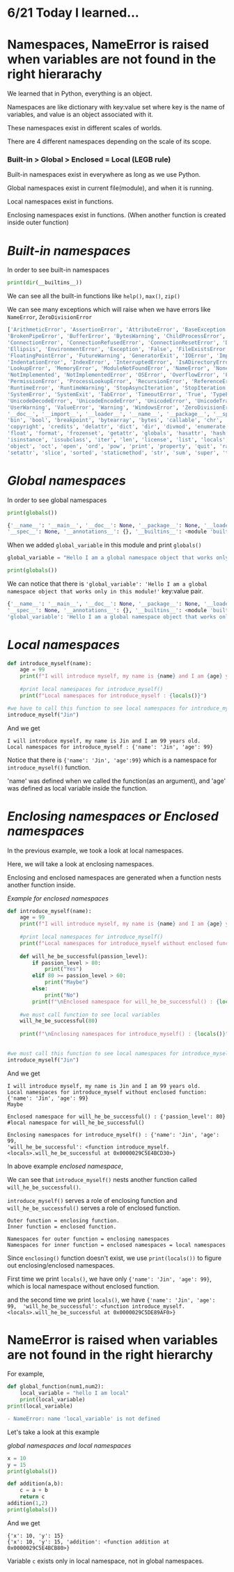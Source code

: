 # 6/21 Today I learned...

# Namespaces, NameError is raised when variables are not found in the right hierarachy

We learned that in Python, everything is an object.

Namespaces are like dictionary with key:value set where key is the name of variables, and value is an object associated with it.

These namespaces exist in different scales of worlds.

There are 4 different namespaces depending on the scale of its scope.

### Built-in > Global > Enclosed = Local (LEGB rule)

Built-in namespaces exist in everywhere as long as we use Python.

Global namespaces exist in current file(module), and when it is running.

Local namespaces exist in functions.

Enclosing namespaces exist in functions. (When another function is created inside outer function)


# <em>Built-in namespaces</em>

In order to see built-in namespaces
```py
print(dir(__builtins__))
```


We can see all the built-in functions like `help()`, `max()`, `zip()`

We can see many exceptions which will raise when we have errors like `NameError`, `ZeroDivisionError`
```py
['ArithmeticError', 'AssertionError', 'AttributeError', 'BaseException', 'BlockingIOError', 
'BrokenPipeError', 'BufferError', 'BytesWarning', 'ChildProcessError', 'ConnectionAbortedError', 
'ConnectionError', 'ConnectionRefusedError', 'ConnectionResetError', 'DeprecationWarning', 'EOFError', 
'Ellipsis', 'EnvironmentError', 'Exception', 'False', 'FileExistsError', 'FileNotFoundError', 
'FloatingPointError', 'FutureWarning', 'GeneratorExit', 'IOError', 'ImportError', 'ImportWarning', 
'IndentationError', 'IndexError', 'InterruptedError', 'IsADirectoryError', 'KeyError', 'KeyboardInterrupt', 
'LookupError', 'MemoryError', 'ModuleNotFoundError', 'NameError', 'None', 'NotADirectoryError', 
'NotImplemented', 'NotImplementedError', 'OSError', 'OverflowError', 'PendingDeprecationWarning', 
'PermissionError', 'ProcessLookupError', 'RecursionError', 'ReferenceError', 'ResourceWarning', 
'RuntimeError', 'RuntimeWarning', 'StopAsyncIteration', 'StopIteration', 'SyntaxError', 'SyntaxWarning', 
'SystemError', 'SystemExit', 'TabError', 'TimeoutError', 'True', 'TypeError', 'UnboundLocalError', 
'UnicodeDecodeError', 'UnicodeEncodeError', 'UnicodeError', 'UnicodeTranslateError', 'UnicodeWarning', 
'UserWarning', 'ValueError', 'Warning', 'WindowsError', 'ZeroDivisionError', '__build_class__', '__debug__', 
'__doc__', '__import__', '__loader__', '__name__', '__package__', '__spec__', 'abs', 'all', 'any', 'ascii', 
'bin', 'bool', 'breakpoint', 'bytearray', 'bytes', 'callable', 'chr', 'classmethod', 'compile', 'complex', 
'copyright', 'credits', 'delattr', 'dict', 'dir', 'divmod', 'enumerate', 'eval', 'exec', 'exit', 'filter', 
'float', 'format', 'frozenset', 'getattr', 'globals', 'hasattr', 'hash', 'help', 'hex', 'id', 'input', 'int', 
'isinstance', 'issubclass', 'iter', 'len', 'license', 'list', 'locals', 'map', 'max', 'memoryview', 'min', 'next', 
'object', 'oct', 'open', 'ord', 'pow', 'print', 'property', 'quit', 'range', 'repr', 'reversed', 'round', 'set', 
'setattr', 'slice', 'sorted', 'staticmethod', 'str', 'sum', 'super', 'tuple', 'type', 'vars', 'zip']
```

# <em>Global namespaces</em>

In order to see global namespaces

```py
print(globals())
```

```py
{'__name__': '__main__', '__doc__': None, '__package__': None, '__loader__': <class '_frozen_importlib.BuiltinImporter'>, 
'__spec__': None, '__annotations__': {}, '__builtins__': <module 'builtins' (built-in)>}
```

When we added `global_variable` in this module and print `globals()`
```py
global_variable = "Hello I am a global namespace object that works only in this module!"

print(globals())
```

We can notice that there is `'global_variable': 'Hello I am a global namespace object that works only in this module!'` key:value pair.
```py
{'__name__': '__main__', '__doc__': None, '__package__': None, '__loader__': <class '_frozen_importlib.BuiltinImporter'>, 
'__spec__': None, '__annotations__': {}, '__builtins__': <module 'builtins' (built-in)>, 
'global_variable': 'Hello I am a global namespace object that works only in this module!'}
```
# <em>Local namespaces</em>
```py
def introduce_myself(name):
    age = 99
    print(f"I will introduce myself, my name is {name} and I am {age} years old.")
    
    #print local namespaces for introduce_myself()
    print(f"Local namespaces for introduce_myself : {locals()}")

#we have to call this function to see local namespaces for introduce_myself()    
introduce_myself("Jin")
```
And we get
```
I will introduce myself, my name is Jin and I am 99 years old.
Local namespaces for introduce_myself : {'name': 'Jin', 'age': 99}
```
Notice that there is `{'name': 'Jin', 'age':99}` which is a namespace for `introduce_myself()` function.

'name' was defined when we called the function(as an argument), and 'age' was defined as local variable inside the function.

# <em>Enclosing namespaces or Enclosed namespaces</em>

In the previous example, we took a look at local namespaces.

Here, we will take a look at enclosing namespaces.

Enclosing and enclosed namespaces are generated when a function nests another function inside.

<em>Example for enclosed namespaces</em>
```py
def introduce_myself(name):
    age = 99
    print(f"I will introduce myself, my name is {name} and I am {age} years old.")
    
    #print local namespaces for introduce_myself()
    print(f"Local namespaces for introduce_myself without enclosed function: {locals()}")
    
    def will_he_be_successful(passion_level):
        if passion_level > 80:
            print("Yes")
        elif 80 >= passion_level > 60:
            print("Maybe")
        else:
            print("No")
        print(f"\nEnclosed namespace for will_he_be_successful() : {locals()}")
    
    #we must call function to see local variables
    will_he_be_successful(80)
    
    print(f"\nEnclosing namespaces for introduce_myself() : {locals()}")
    
    
#we must call this function to see local namespaces for introduce_myself()    
introduce_myself("Jin")
```

And we get

```
I will introduce myself, my name is Jin and I am 99 years old.
Local namespaces for introduce_myself without enclosed function: {'name': 'Jin', 'age': 99}
Maybe

Enclosed namespace for will_he_be_successful() : {'passion_level': 80}  #local namespace for will_he_be_successful()

Enclosing namespaces for introduce_myself() : {'name': 'Jin', 'age': 99, 
'will_he_be_successful': <function introduce_myself.<locals>.will_he_be_successful at 0x0000029C5E4BCD30>}
```

In above example <em>enclosed namespace</em>,

We can see that `introduce_myself()` nests another function called `will_he_be_successful()`.

`introduce_myself()` serves a role of enclosing function and `will_he_be_successful()` serves a role of enclosed function.

```
Outer function = enclosing function.
Inner function = enclosed function.

Namespaces for outer function = enclosing namespaces
Namespaces for inner function = enclosed namespaces = local namespaces
```

Since `enclosing()` function doesn't exist, we use `print(locals())` to figure out enclosing/enclosed namespaces.

First time we print `locals()`, we have only `{'name': 'Jin', 'age': 99}`, which is local namespace without enclosed function.

and the second time we print `locals()`, we have `{'name': 'Jin', 'age': 99, 
'will_he_be_successful': <function introduce_myself.<locals>.will_he_be_successful at 0x0000029C5DE89AF0>}`

# NameError is raised when variables are not found in the right hierarchy

For example,
```py
def global_function(num1,num2):
    local_variable = "hello I am local"
    print(local_variable)
print(local_variable)
```

```diff
- NameError: name 'local_variable' is not defined
```

Let's take a look at this example

<em>global namespaces and local namespaces</em>
```py
x = 10
y = 15
print(globals())

def addition(a,b):
    c = a + b
    return c
addition(1,2)
print(globals())
```
And we get
```
{'x': 10, 'y': 15}
{'x': 10, 'y': 15, 'addition': <function addition at 0x0000029C5E4BCB80>}
```
Variable `c` exists only in local namespace, not in global namespaces.

